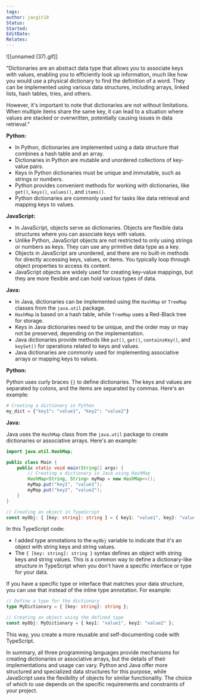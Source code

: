 ```yaml
---
tags: 
author: jacgit18
Status: 
Started: 
EditDate: 
Relates:
---
```

![[unnamed (37).gif]]

"Dictionaries are an abstract data type that allows you to associate keys with values, enabling you to efficiently look up information, much like how you would use a physical dictionary to find the definition of a word. They can be implemented using various data structures, including arrays, linked lists, hash tables, tries, and others.

However, it's important to note that dictionaries are not without limitations. When multiple items share the same key, it can lead to a situation where values are stacked or overwritten, potentially causing issues in data retrieval."


**Python:**
- In Python, dictionaries are implemented using a data structure that combines a hash table and an array.
- Dictionaries in Python are mutable and unordered collections of key-value pairs.
- Keys in Python dictionaries must be unique and immutable, such as strings or numbers.
- Python provides convenient methods for working with dictionaries, like `get()`, `keys()`, `values()`, and `items()`.
- Python dictionaries are commonly used for tasks like data retrieval and mapping keys to values.

**JavaScript:**
- In JavaScript, objects serve as dictionaries. Objects are flexible data structures where you can associate keys with values.
- Unlike Python, JavaScript objects are not restricted to only using strings or numbers as keys. They can use any primitive data type as a key.
- Objects in JavaScript are unordered, and there are no built-in methods for directly accessing keys, values, or items. You typically loop through object properties to access its content.
- JavaScript objects are widely used for creating key-value mappings, but they are more flexible and can hold various types of data.

**Java:**
- In Java, dictionaries can be implemented using the `HashMap` or `TreeMap` classes from the `java.util` package.
- `HashMap` is based on a hash table, while `TreeMap` uses a Red-Black tree for storage.
- Keys in Java dictionaries need to be unique, and the order may or may not be preserved, depending on the implementation.
- Java dictionaries provide methods like `put()`, `get()`, `containsKey()`, and `keySet()` for operations related to keys and values.
- Java dictionaries are commonly used for implementing associative arrays or mapping keys to values.


**Python:**

Python uses curly braces `{}` to define dictionaries. The keys and values are separated by colons, and the items are separated by commas. Here's an example:

```python
# Creating a dictionary in Python
my_dict = {"key1": "value1", "key2": "value2"}
```


**Java:**

Java uses the `HashMap` class from the `java.util` package to create dictionaries or associative arrays. Here's an example:

```java
import java.util.HashMap;

public class Main {
    public static void main(String[] args) {
        // Creating a dictionary in Java using HashMap
        HashMap<String, String> myMap = new HashMap<>();
        myMap.put("key1", "value1");
        myMap.put("key2", "value2");
    }
}
```


```typescript
// Creating an object in TypeScript
const myObj: { [key: string]: string } = { key1: "value1", key2: "value2" };
```

In this TypeScript code:

- I added type annotations to the `myObj` variable to indicate that it's an object with string keys and string values.
- The `{ [key: string]: string }` syntax defines an object with string keys and string values. This is a common way to define a dictionary-like structure in TypeScript when you don't have a specific interface or type for your data.

If you have a specific type or interface that matches your data structure, you can use that instead of the inline type annotation. For example:

```typescript
// Define a type for the dictionary
type MyDictionary = { [key: string]: string };

// Creating an object using the defined type
const myObj: MyDictionary = { key1: "value1", key2: "value2" };
```

This way, you create a more reusable and self-documenting code with TypeScript.


In summary, all three programming languages provide mechanisms for creating dictionaries or associative arrays, but the details of their implementations and usage can vary. Python and Java offer more structured and specialized data structures for this purpose, while JavaScript uses the flexibility of objects for similar functionality. The choice of which to use depends on the specific requirements and constraints of your project.